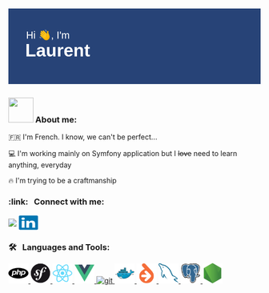 ### [![MasterHead](https://github.com/LaurentSanson/LaurentSanson/blob/main/header.png)](https://github.com/LaurentSanson)

<h3> <img src="https://i.pinimg.com/originals/00/4b/17/004b173f6e3d6843df10114e087f30a8.gif" width="50" height="50" /> About me:</h3>
<p>🇫🇷 I'm French. I know, we can't be perfect...</p>
<p>💻 I'm working mainly on Symfony application but I <strike>love</strike> need to learn anything, everyday</p>
<p>🔥 I'm trying to be a craftmanship</p>

<h3>:link: &nbsp; Connect with me:</h3>
<p>
  <a href="mailto:laurentsanson.pro@gmail.com?subject=[GitHub]%20🔥%20Prise%20de%20contact&body=Bonjour%20Laurent%2C%0A%0AJe%20viens%20vers%20toi%20aujourd%27hui%20apr%C3%A8s%20avoir%20vu%20ton%20profil%20GitHub%20pour%20..." target="blank"><img align="center" src="https://img.shields.io/badge/e‑mail-D14836.svg?style=for-the-badge&logo=GMail&logoColor=white"/></a>
<a href="https://www.linkedin.com/in/laurent-sanson-77718b18b/" target="blank"><img align="center" src="https://github.com/devicons/devicon/blob/master/icons/linkedin/linkedin-original.svg" alt="linkedin" height="30" width="40" /></a>
</p>

<h3>🛠 &nbsp; Languages and Tools:</h3>
<p> 
  <a href="https://www.php.net/" target="_blank"> <img src="https://github.com/devicons/devicon/blob/master/icons/php/php-plain.svg" alt="php" width="40" height="40"/> </a> 
  <a href="https://symfony.com/" target="_blank"> <img src="https://github.com/devicons/devicon/blob/master/icons/symfony/symfony-original.svg" alt="symfony" width="40" height="40"/> </a> 
  <a href="https://react.dev/" target="_blank"> <img src="https://github.com/devicons/devicon/blob/master/icons/react/react-original.svg" alt="react" width="40" height="40"/> </a>
  <a href="https://vuejs.org/" target="_blank"> <img src="https://github.com/devicons/devicon/blob/master/icons/vuejs/vuejs-original.svg" alt="vue" width="40" height="40"/> </a>
  <a href="https://git-scm.com/" target="_blank"> <img src="https://www.vectorlogo.zone/logos/git-scm/git-scm-icon.svg" alt="git" width="40" height="40"/> </a>
  <a href="https://www.docker.com/" target="_blank"> <img src="https://github.com/devicons/devicon/blob/master/icons/docker/docker-original.svg" alt="docker" width="40" height="40"/> </a> 
  <a href="https://www.doctrine-project.org/projects/orm.html" target="_blank"> <img src="https://github.com/devicons/devicon/blob/master/icons/doctrine/doctrine-original.svg" alt="doctrine" width="40" height="40"/> </a>
  <a href="https://www.mysql.com/fr/" target="_blank"> <img src="https://github.com/devicons/devicon/blob/master/icons/mysql/mysql-original.svg" alt="mysql" width="40" height="40"/> </a>
  <a href="https://www.postgresql.org/" target="_blank"> <img src="https://github.com/devicons/devicon/blob/master/icons/postgresql/postgresql-original.svg" alt="html5" width="40" height="40"/> </a> 
  <a href="https://nodejs.org/en/" target="_blank"> <img src="https://github.com/devicons/devicon/blob/master/icons/nodejs/nodejs-original.svg" alt="nodejs" width="40" height="40"/> </a>
</p>


